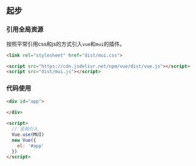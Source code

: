 ## 起步

### 引用全局资源

按照平常引用css和js的方式引入`vue`和`mui`的插件。

``` html
<link rel="stylesheet" href="dist/mui.css">

<script src="https://cdn.jsdelivr.net/npm/vue/dist/vue.js"></script>
<script src="dist/mui.js"></script>
```

### 代码使用

``` html
<div id="app">
  
</div>

<script>
  // 全局引入
  Vue.use(MUI)
  new Vue({
    el: '#app'
  })
</script>
```